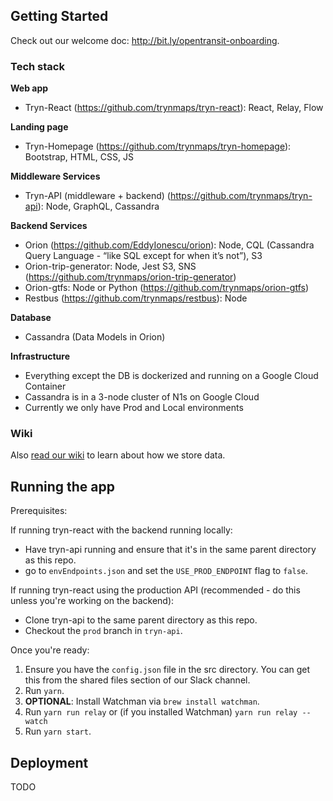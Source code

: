## Getting Started

Check out our welcome doc: <http://bit.ly/opentransit-onboarding>.

### Tech stack

**Web app**

* Tryn-React (https://github.com/trynmaps/tryn-react): React, Relay, Flow

**Landing page**

* Tryn-Homepage (https://github.com/trynmaps/tryn-homepage): Bootstrap, HTML, CSS, JS 

**Middleware Services**

* Tryn-API (middleware + backend) (https://github.com/trynmaps/tryn-api): Node, GraphQL, Cassandra

**Backend Services**

* Orion (https://github.com/EddyIonescu/orion): Node, CQL (Cassandra Query Language - “like SQL except for when it’s not”), S3
* Orion-trip-generator: Node, Jest S3, SNS (https://github.com/trynmaps/orion-trip-generator)
* Orion-gtfs: Node or Python (https://github.com/trynmaps/orion-gtfs)
* Restbus (https://github.com/trynmaps/restbus): Node

**Database**

* Cassandra (Data Models in Orion)

**Infrastructure**

* Everything except the DB is dockerized and running on a Google Cloud Container
* Cassandra is in a 3-node cluster of N1s on Google Cloud
* Currently we only have Prod and Local environments

### Wiki

Also [read our wiki](http://GitHub.com/trynmaps/Orion/wiki) to learn about how we store data.

## Running the app

Prerequisites:

If running tryn-react with the backend running locally:
- Have tryn-api running and ensure that it's in the same parent directory as this repo.
- go to `envEndpoints.json` and set the `USE_PROD_ENDPOINT` flag to `false`.

If running tryn-react using the production API (recommended - do this unless you're working on the backend):
- Clone tryn-api to the same parent directory as this repo.
- Checkout the `prod` branch in `tryn-api`.

Once you're ready:

1. Ensure you have the `config.json` file in the src directory. You can get this from the shared files section of our Slack channel.
2. Run `yarn`.
3. **OPTIONAL**: Install Watchman via `brew install watchman`.
4. Run `yarn run relay` or (if you installed Watchman) `yarn run relay --watch`
5. Run `yarn start`.

## Deployment

TODO
